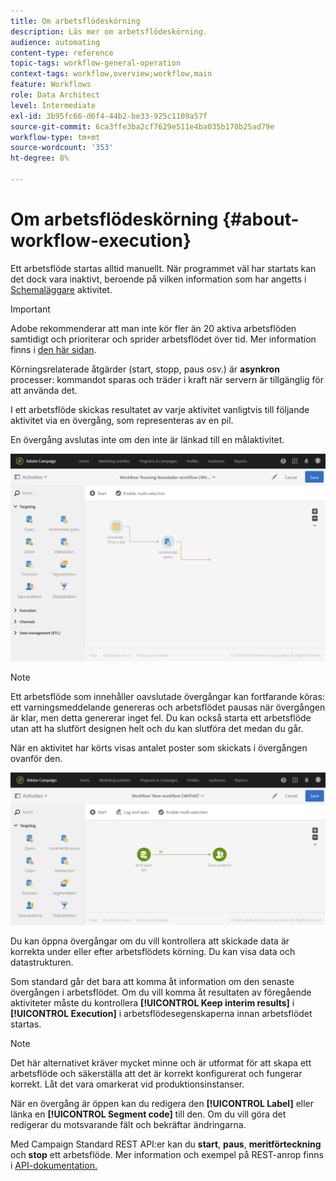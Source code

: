 ```yaml
---
title: Om arbetsflödeskörning
description: Läs mer om arbetsflödeskörning.
audience: automating
content-type: reference
topic-tags: workflow-general-operation
context-tags: workflow,overview;workflow,main
feature: Workflows
role: Data Architect
level: Intermediate
exl-id: 3b95fc66-d6f4-44b2-be33-925c1109a57f
source-git-commit: 6ca3ffe3ba2cf7629e511e4ba035b170b25ad79e
workflow-type: tm+mt
source-wordcount: '353'
ht-degree: 8%

---
```


# Om arbetsflödeskörning {#about-workflow-execution}

Ett arbetsflöde startas alltid manuellt. När programmet väl har startats kan det dock vara inaktivt, beroende på vilken information som har angetts i [Schemaläggare](../../automating/using/scheduler.md) aktivitet.

>[!IMPORTANT]
>
> Adobe rekommenderar att man inte kör fler än 20 aktiva arbetsflöden samtidigt och prioriterar och sprider arbetsflödet över tid. Mer information finns i [den här sidan](../../automating/using/best-practices-workflows.md).

Körningsrelaterade åtgärder (start, stopp, paus osv.) är **asynkron** processer: kommandot sparas och träder i kraft när servern är tillgänglig för att använda det.

I ett arbetsflöde skickas resultatet av varje aktivitet vanligtvis till följande aktivitet via en övergång, som representeras av en pil.

En övergång avslutas inte om den inte är länkad till en målaktivitet.

![](assets/wkf_execution_1.png)

>[!NOTE]
>
>Ett arbetsflöde som innehåller oavslutade övergångar kan fortfarande köras: ett varningsmeddelande genereras och arbetsflödet pausas när övergången är klar, men detta genererar inget fel. Du kan också starta ett arbetsflöde utan att ha slutfört designen helt och du kan slutföra det medan du går.

När en aktivitet har körts visas antalet poster som skickats i övergången ovanför den.

![](assets/wkf_transition_count.png)

Du kan öppna övergångar om du vill kontrollera att skickade data är korrekta under eller efter arbetsflödets körning. Du kan visa data och datastrukturen.

Som standard går det bara att komma åt information om den senaste övergången i arbetsflödet. Om du vill komma åt resultaten av föregående aktiviteter måste du kontrollera **[!UICONTROL Keep interim results]** i **[!UICONTROL Execution]** i arbetsflödesegenskaperna innan arbetsflödet startas.

>[!NOTE]
>
>Det här alternativet kräver mycket minne och är utformat för att skapa ett arbetsflöde och säkerställa att det är korrekt konfigurerat och fungerar korrekt. Låt det vara omarkerat vid produktionsinstanser.

När en övergång är öppen kan du redigera den **[!UICONTROL Label]** eller länka en **[!UICONTROL Segment code]** till den. Om du vill göra det redigerar du motsvarande fält och bekräftar ändringarna.

Med Campaign Standard REST API:er kan du **start**, **paus**, **meritförteckning** och **stop** ett arbetsflöde. Mer information och exempel på REST-anrop finns i [API-dokumentation.](../../api/using/controlling-a-workflow.md)
